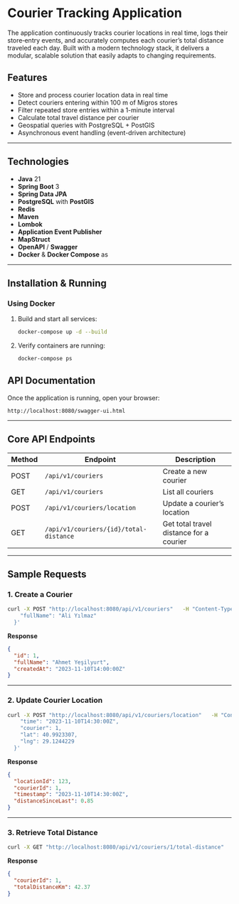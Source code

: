 # Courier Tracking Application

The application continuously tracks courier locations in real time, logs their store‐entry events, and accurately computes each courier’s total distance traveled each day. Built with a modern technology stack, it delivers a modular, scalable solution that easily adapts to changing requirements.

## Features

- Store and process courier location data in real time  
- Detect couriers entering within 100 m of Migros stores  
- Filter repeated store entries within a 1-minute interval  
- Calculate total travel distance per courier  
- Geospatial queries with PostgreSQL + PostGIS  
- Asynchronous event handling (event-driven architecture)  

---

## Technologies

- **Java** 21  
- **Spring Boot** 3 
- **Spring Data JPA**  
- **PostgreSQL** with **PostGIS**  
- **Redis**  
- **Maven**  
- **Lombok**
- **Application Event Publisher**  
- **MapStruct**  
- **OpenAPI** / **Swagger**  
- **Docker** & **Docker Compose**  as

---

## Installation & Running

### Using Docker

1. Build and start all services:  
   ```bash
   docker-compose up -d --build
   ```  
2. Verify containers are running:  
   ```bash
   docker-compose ps
   ```  


## API Documentation

Once the application is running, open your browser:

```
http://localhost:8080/swagger-ui.html
```

---

## Core API Endpoints

| Method | Endpoint                               | Description                                   |
| ------ | -------------------------------------- | --------------------------------------------- |
| POST   | `/api/v1/couriers`                     | Create a new courier                          |
| GET    | `/api/v1/couriers`                     | List all couriers                             |
| POST   | `/api/v1/couriers/location`            | Update a courier’s location                   |
| GET    | `/api/v1/couriers/{id}/total-distance` | Get total travel distance for a courier       |

---

## Sample Requests

### 1. Create a Courier

```bash
curl -X POST "http://localhost:8080/api/v1/couriers"   -H "Content-Type: application/json"   -d '{
    "fullName": "Ali Yılmaz"
  }'
```

**Response**  
```json
{
  "id": 1,
  "fullName": "Ahmet Yeşilyurt",
  "createdAt": "2023-11-10T14:00:00Z"
}
```

---

### 2. Update Courier Location

```bash
curl -X POST "http://localhost:8080/api/v1/couriers/location"   -H "Content-Type: application/json"   -d '{
    "time": "2023-11-10T14:30:00Z",
    "courier": 1,
    "lat": 40.9923307,
    "lng": 29.1244229
  }'
```

**Response**  
```json
{
  "locationId": 123,
  "courierId": 1,
  "timestamp": "2023-11-10T14:30:00Z",
  "distanceSinceLast": 0.85
}
```

---

### 3. Retrieve Total Distance

```bash
curl -X GET "http://localhost:8080/api/v1/couriers/1/total-distance"
```

**Response**  
```json
{
  "courierId": 1,
  "totalDistanceKm": 42.37
}
```

